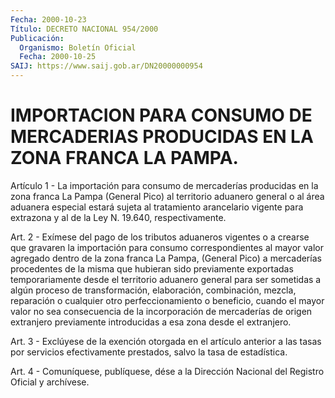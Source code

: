```yaml
---
Fecha: 2000-10-23
Título: DECRETO NACIONAL 954/2000
Publicación:
  Organismo: Boletín Oficial
  Fecha: 2000-10-25
SAIJ: https://www.saij.gob.ar/DN20000000954
---
```

# IMPORTACION PARA CONSUMO DE MERCADERIAS PRODUCIDAS EN LA ZONA FRANCA LA PAMPA.

<a id="1"></a>
Artículo 1 - La importación para consumo de mercaderías producidas en la zona franca  La  Pampa (General Pico) al territorio aduanero general o al área aduanera  especial  estará sujeta al tratamiento arancelario  vigente  para extrazona y al  de  la  Ley  N. 19.640, respectivamente.

<a id="2"></a>
Art. 2 - Exímese del pago  de los tributos aduaneros vigentes o a crearse que gravaren la importación  para consumo correspondientes al  mayor  valor  agregado  dentro  de la zona  franca  La  Pampa, (General Pico) a mercaderías procedentes  de  la misma que hubieran sido  previamente exportadas temporariamente desde  el  territorio aduanero general para ser sometidas a algún proceso de transformación,  elaboración,  combinación,  mezcla,  reparación o cualquier  otro  perfeccionamiento  o  beneficio, cuando el  mayor valor no sea consecuencia de la incorporación  de  mercaderías  de origen  extranjero  previamente  introducidas  a  esa zona desde el extranjero.

<a id="3"></a>
Art. 3 - Exclúyese de la exención otorgada en el artículo anterior a las tasas por servicios efectivamente prestados,  salvo  la tasa de estadística.

<a id="4"></a>
Art. 4 - Comuníquese, publíquese, dése a la Dirección Nacional del Registro Oficial y archívese.